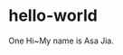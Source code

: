 # hello-world
One
Hi~My name is Asa Jia. 
<html>
     <head>
           <title>
          <link>
          <style>
     </head>
     <body>
            content
     </body>
</html>
